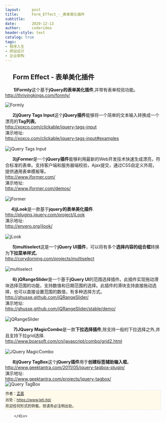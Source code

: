 ```yaml
---
layout:     post
title:      Form_Effect_-_表单美化插件
subtitle:   
date:       2020-12-13
author:     coderidea
header-style: text
catalog: true
tags:
- 程序人生
- 网站设计
- 企业架构
--- 
```

<div class="postBody">
			<div id="cnblogs_post_body" class="blogpost-body"><h2>     Form Effect - 表单美化插件</h2>
<p></p>
<div>      <strong> 1)Formly</strong>这个基于<strong>jQuery的表单美化插件</strong>,并带有表单校验功能。</div>
<div>
<div>
<div><a href="http://thrivingkings.com/formly/">http://thrivingkings.com/formly/</a></div>
</div>
<div>
<div></div>
</div>
</div>
<p></p>
<div><img src="http://www.open-lib.com/attachment/2011-05/16-23-6-28a.jpg" alt="Formly" /></div>
<div>
<p></p>
<p></p>
<p></p>
<div>
<div>      <strong>2)jQuery Tags Input</strong>这个<strong>jQuery插件</strong>能够将一个简单的文本输入转换成一个漂亮的<strong>Tag列表</strong>。</div>
<div>
<div>
<div><a href="http://xoxco.com/clickable/jquery-tags-input">http://xoxco.com/clickable/jquery-tags-input</a></div>
</div>
<div>
<div>演示地址:</div>
<div><a href="http://xoxco.com/clickable/jquery-tags-input#examples">http://xoxco.com/clickable/jquery-tags-input#examples</a></div>
</div>
<div>
<div></div>
</div>
</div>
<br /><div><img src="http://www.open-lib.com/attachment/2011-04/18-16-38-10c.jpg" alt="jQuery Tags Input" /></div>
<div>
<p></p>
<p></p>
<p></p>
<div>     <strong> 3)jFormer</strong>是一个<strong>jQuery插件</strong>能够利用最新的Web开发技术快速生成漂亮，符合标准的表单。支持客户端和服务器端校验，Ajax提交，通过CSS自定义外观，提供通用表单模板等。</div>
<div>
<div>
<div><a href="http://www.jformer.com/">http://www.jformer.com/</a></div>
</div>
<div>
<div>演示地址:</div>
<div><a href="http://www.jformer.com/demos/">http://www.jformer.com/demos/</a></div>
</div>
</div>
<br /><div><img src="http://www.open-lib.com/attachment/2011-03/07-9-4-18a.jpg" alt="jFormer" /></div>
<div>
<p></p>
<p></p>
<p></p>
<div>     <strong>4)jLook</strong>是一款基于<strong>jquery的表单美化插件</strong>.</div>
<div>
<div>
<div><a href="http://plugins.jquery.com/project/jLook">http://plugins.jquery.com/project/jLook</a></div>
</div>
<div>
<div>演示地址:</div>
<div><a href="http://envero.org/jlook/">http://envero.org/jlook/</a></div>
</div>
<div>
<div></div>
</div>
</div>
<br /><div><img src="http://www.open-lib.com/attachment/2010-12/05-10-46-42c.jpg" alt="jLook" /></div>
<div>
<p></p>
<p></p>
<p></p>
<div>      <strong>5)multiselect</strong>这是一个<strong>jQuery UI插件</strong>，可以将有多个<strong>选择内容的组合框</strong>转换为<strong>下拉菜单样式</strong>。</div>
<div>
<div>
<div><a href="http://corydorning.com/projects/multiselect">http://corydorning.com/projects/multiselect</a></div>
</div>
</div>
<br /><div><img src="http://www.open-lib.com/attachment/2011-10/19-21-58-37d.jpg" alt="multiselect" /></div>
<div>
<p></p>
<p></p>
<p></p>
<div>      <strong>6) jQRangeSlider</strong>是一个基于<strong>jQuery UI</strong>的范围选择插件。此插件实现拖动滑块选择范围的功能，支持数值和日期范围的选择。此插件的滑块支持直接拖动选择，也可以直接设置范围的数值，有多种选择方式。</div>
<div>
<div>
<div><a href="http://ghusse.github.com/jQRangeSlider/">http://ghusse.github.com/jQRangeSlider/</a></div>
</div>
<div>
<div>演示地址:</div>
<div><a href="http://ghusse.github.com/jQRangeSlider/stable/demo/">http://ghusse.github.com/jQRangeSlider/stable/demo/</a></div>
</div>
</div>
<br /><div><img src="http://www.open-lib.com/attachment/2011-08/15-14-35-8i.jpg" alt="jQRangeSlider" /></div>
<div>
<p></p>
<p></p>
<p></p>
<div>      <strong> 7)JQuery MagicCombo</strong>是一款<strong>下拉选择插件</strong>,除支持一般的下拉选择之外,并且支持下拉grid选择.</div>
<div>
<div>
<div><a href="http://www.boarsoft.com/cn/javascript/combo/grid2.html">http://www.boarsoft.com/cn/javascript/combo/grid2.html</a></div>
</div>
</div>
<br /><div><img src="http://www.open-lib.com/attachment/2011-08/15-14-17-34b.jpg" alt="JQuery MagicCombo" /></div>
<div>
<p></p>
<div>
<div>      <strong>8)jQuery TagBox</strong>这个<strong>jQuery插件</strong>用于<strong>创建标签辅助输入框</strong>。</div>
<div>
<div>
<div><a href="http://www.geektantra.com/2011/05/jquery-tagbox-plugin/">http://www.geektantra.com/2011/05/jquery-tagbox-plugin/</a></div>
</div>
<div>
<div>演示地址:</div>
<div><a href="http://www.geektantra.com/projects/jquery-tagbox/">http://www.geektantra.com/projects/jquery-tagbox/</a></div>
</div>
<div>
<div></div>
</div>
</div>
<div><img src="http://www.open-lib.com/attachment/2011-08/01-11-7-23d.jpg" alt="jQuery TagBox" /></div>


<div id="ckepop">
<div></div>
<div style="clear:both;"></div>
</div>
<div>
<p id="PSignature" style="line-height:20px;background:#FFFAEA no-repeat 2% 50%;font-size:12px;border:#e0e0e0 1px dashed;">作者：<a href="https://www.leti.ltd/">孟晨</a> <br /> 出处：<a href="https://www.leti.ltd/">https://www.leti.ltd/</a> <br />欢迎任何形式的转载，但请务必注明出处。</p>
</div>
</div>
</div>
</div>
</div>
</div>
</div>
</div>
</div>
</div></div><div id="MySignature"></div>
<div class="clear"></div>
<div id="blog_post_info_block">
<div id="BlogPostCategory"></div>
<div id="EntryTag"></div>
<div id="blog_post_info">
</div>
<div class="clear"></div>
<div id="post_next_prev"></div>
</div>


		</div>